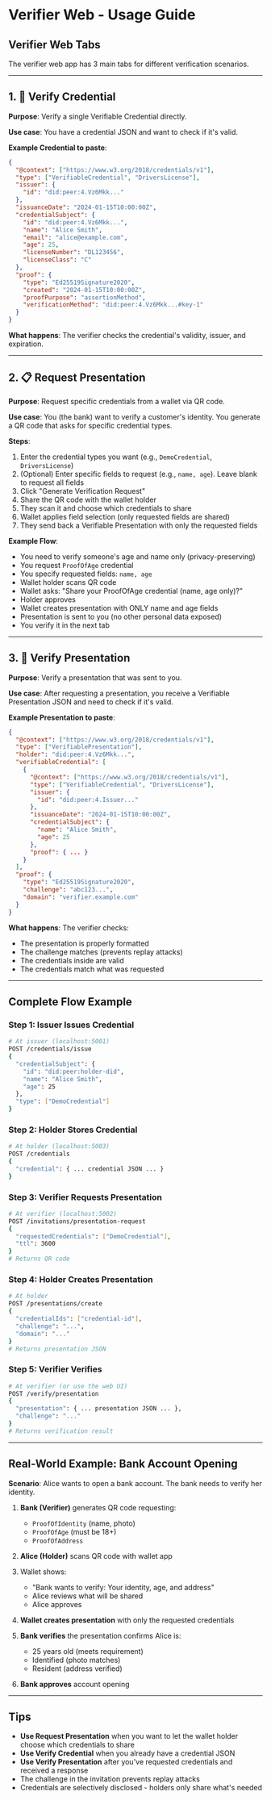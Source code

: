 # Verifier Web - Usage Guide

## Verifier Web Tabs

The verifier web app has 3 main tabs for different verification scenarios.

---

## 1. 🔐 Verify Credential

**Purpose**: Verify a single Verifiable Credential directly.

**Use case**: You have a credential JSON and want to check if it's valid.

**Example Credential to paste**:
```json
{
  "@context": ["https://www.w3.org/2018/credentials/v1"],
  "type": ["VerifiableCredential", "DriversLicense"],
  "issuer": {
    "id": "did:peer:4.Vz6Mkk..."
  },
  "issuanceDate": "2024-01-15T10:00:00Z",
  "credentialSubject": {
    "id": "did:peer:4.Vz6Mkk...",
    "name": "Alice Smith",
    "email": "alice@example.com",
    "age": 25,
    "licenseNumber": "DL123456",
    "licenseClass": "C"
  },
  "proof": {
    "type": "Ed25519Signature2020",
    "created": "2024-01-15T10:00:00Z",
    "proofPurpose": "assertionMethod",
    "verificationMethod": "did:peer:4.Vz6Mkk...#key-1"
  }
}
```

**What happens**: The verifier checks the credential's validity, issuer, and expiration.

---

## 2. 📋 Request Presentation

**Purpose**: Request specific credentials from a wallet via QR code.

**Use case**: You (the bank) want to verify a customer's identity. You generate a QR code that asks for specific credential types.

**Steps**:
1. Enter the credential types you want (e.g., `DemoCredential`, `DriversLicense`)
2. (Optional) Enter specific fields to request (e.g., `name, age`). Leave blank to request all fields
3. Click "Generate Verification Request"
4. Share the QR code with the wallet holder
5. They scan it and choose which credentials to share
6. Wallet applies field selection (only requested fields are shared)
7. They send back a Verifiable Presentation with only the requested fields

**Example Flow**:
- You need to verify someone's age and name only (privacy-preserving)
- You request `ProofOfAge` credential
- You specify requested fields: `name, age`
- Wallet holder scans QR code
- Wallet asks: "Share your ProofOfAge credential (name, age only)?"
- Holder approves
- Wallet creates presentation with ONLY name and age fields
- Presentation is sent to you (no other personal data exposed)
- You verify it in the next tab

---

## 3. 🎯 Verify Presentation

**Purpose**: Verify a presentation that was sent to you.

**Use case**: After requesting a presentation, you receive a Verifiable Presentation JSON and need to check if it's valid.

**Example Presentation to paste**:
```json
{
  "@context": ["https://www.w3.org/2018/credentials/v1"],
  "type": ["VerifiablePresentation"],
  "holder": "did:peer:4.Vz6Mkk...",
  "verifiableCredential": [
    {
      "@context": ["https://www.w3.org/2018/credentials/v1"],
      "type": ["VerifiableCredential", "DriversLicense"],
      "issuer": {
        "id": "did:peer:4.Issuer..."
      },
      "issuanceDate": "2024-01-15T10:00:00Z",
      "credentialSubject": {
        "name": "Alice Smith",
        "age": 25
      },
      "proof": { ... }
    }
  ],
  "proof": {
    "type": "Ed25519Signature2020",
    "challenge": "abc123...",
    "domain": "verifier.example.com"
  }
}
```

**What happens**: The verifier checks:
- The presentation is properly formatted
- The challenge matches (prevents replay attacks)
- The credentials inside are valid
- The credentials match what was requested

---

## Complete Flow Example

### Step 1: Issuer Issues Credential
```bash
# At issuer (localhost:5001)
POST /credentials/issue
{
  "credentialSubject": {
    "id": "did:peer:holder-did",
    "name": "Alice Smith",
    "age": 25
  },
  "type": ["DemoCredential"]
}
```

### Step 2: Holder Stores Credential
```bash
# At holder (localhost:5003)
POST /credentials
{
  "credential": { ... credential JSON ... }
}
```

### Step 3: Verifier Requests Presentation
```bash
# At verifier (localhost:5002)
POST /invitations/presentation-request
{
  "requestedCredentials": ["DemoCredential"],
  "ttl": 3600
}
# Returns QR code
```

### Step 4: Holder Creates Presentation
```bash
# At holder
POST /presentations/create
{
  "credentialIds": ["credential-id"],
  "challenge": "...",
  "domain": "..."
}
# Returns presentation JSON
```

### Step 5: Verifier Verifies
```bash
# At verifier (or use the web UI)
POST /verify/presentation
{
  "presentation": { ... presentation JSON ... },
  "challenge": "..."
}
# Returns verification result
```

---

## Real-World Example: Bank Account Opening

**Scenario**: Alice wants to open a bank account. The bank needs to verify her identity.

1. **Bank (Verifier)** generates QR code requesting:
   - `ProofOfIdentity` (name, photo)
   - `ProofOfAge` (must be 18+)
   - `ProofOfAddress`

2. **Alice (Holder)** scans QR code with wallet app

3. Wallet shows:
   - "Bank wants to verify: Your identity, age, and address"
   - Alice reviews what will be shared
   - Alice approves

4. **Wallet creates presentation** with only the requested credentials

5. **Bank verifies** the presentation confirms Alice is:
   - 25 years old (meets requirement)
   - Identified (photo matches)
   - Resident (address verified)

6. **Bank approves** account opening

---

## Tips

- **Use Request Presentation** when you want to let the wallet holder choose which credentials to share
- **Use Verify Credential** when you already have a credential JSON
- **Use Verify Presentation** after you've requested credentials and received a response
- The challenge in the invitation prevents replay attacks
- Credentials are selectively disclosed - holders only share what's needed
